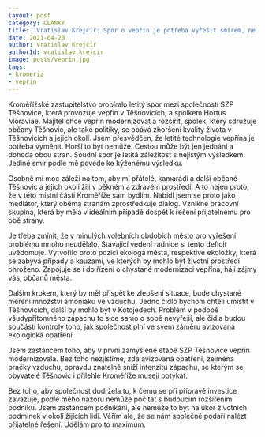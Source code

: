 ```yaml
---
layout: post
category: CLANKY
title: 'Vratislav Krejčíř: Spor o vepřín je potřeba vyřešit smírem, ne soudy'
date: 2021-04-20
author: Vratislav Krejčíř
authorId: vratislav.krejcir
image: posts/veprin.jpg
tags: 
- kromeriz
- veprin
---
```

Kroměřížské zastupitelstvo probíralo letitý spor mezi společností SZP Těšnovice, která provozuje vepřín v Těšnovicích, a spolkem Hortus Moraviae. Majitel chce vepřín modernizovat a rozšířit, spolek, který sdružuje občany Těšnovic, ale také politiky, se obává zhoršení kvality života v Těšnovicích a jejich okolí. Jsem přesvědčen, že letité technologie vepřína je potřeba vyměnit. Horší to být nemůže. Cestou může být jen jednání a dohoda obou stran. Soudní spor je letitá záležitost s nejistým výsledkem. Jedině smír podle mě povede ke kýženému výsledku.

Osobně mi moc záleží na tom, aby mí přátelé, kamarádi a další občané Těšnovic a jejich okolí žili v pěkném a zdravém prostředí. A to nejen proto, že v této místní části Kroměříže sám bydlím. Nabídl jsem se proto jako mediátor, který oběma stranám zprostředkuje dialog. Vznikne pracovní skupina, která by měla v ideálním případě dospět k řešení přijatelnému pro obě strany.

Je třeba zmínit, že v minulých volebních obdobích město pro vyřešení problému mnoho neudělalo. Stávající vedení radnice si tento deficit uvědomuje. Vytvořilo proto pozici ekologa města, respektive ekoložky, která se zabývá případy a kauzami, ve kterých by mohlo být životní prostředí ohroženo. Zapojuje se i do řízení o chystané modernizaci vepřína, hájí zájmy vás, občanů města.

Dalším krokem, který by měl přispět ke zlepšení situace, bude chystané měření množství amoniaku ve vzduchu. Jedno čidlo bychom chtěli umístit v Těšnovicích, další by mohlo být v Kotojedech. Problém v podobě všudypřítomného zápachu to sice samo o sobě nevyřeší, ale čidla budou součástí kontroly toho, jak společnost plní ve svém záměru avizovaná ekologická opatření.

Jsem zastáncem toho, aby v první zamýšlené etapě SZP Těšnovice vepřín modernizovala. Bez toho nezjistíme, zda avizovaná opatření, zejména pračky vzduchu, opravdu znatelně sníží intenzitu zápachu, se kterým se obyvatelé Těšnovic i přilehlé Kroměříže musejí potýkat.

Bez toho, aby společnost dodržela to, k čemu se při přípravě investice zavazuje, podle mého názoru nemůže počítat s budoucím rozšířením podniku. Jsem zastáncem podnikání, ale nemůže to být na úkor životních podmínek v okolí žijících lidí. Věřím ale, že se nám společně podaří nalézt přijatelné řešení. Udělám pro to maximum.

